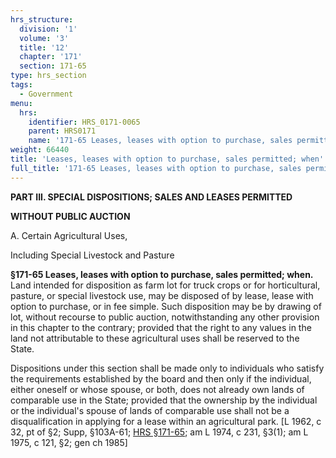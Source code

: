 ```yaml
---
hrs_structure:
  division: '1'
  volume: '3'
  title: '12'
  chapter: '171'
  section: 171-65
type: hrs_section
tags:
  - Government
menu:
  hrs:
    identifier: HRS_0171-0065
    parent: HRS0171
    name: '171-65 Leases, leases with option to purchase, sales permitted; when'
weight: 66440
title: 'Leases, leases with option to purchase, sales permitted; when'
full_title: '171-65 Leases, leases with option to purchase, sales permitted; when'
---
```

**PART III. SPECIAL DISPOSITIONS; SALES AND LEASES PERMITTED**

**WITHOUT PUBLIC AUCTION**

A. Certain Agricultural Uses,

Including Special Livestock and Pasture

**§171-65 Leases, leases with option to purchase, sales permitted; when.** Land intended for disposition as farm lot for truck crops or for horticultural, pasture, or special livestock use, may be disposed of by lease, lease with option to purchase, or in fee simple. Such disposition may be by drawing of lot, without recourse to public auction, notwithstanding any other provision in this chapter to the contrary; provided that the right to any values in the land not attributable to these agricultural uses shall be reserved to the State.

Dispositions under this section shall be made only to individuals who satisfy the requirements established by the board and then only if the individual, either oneself or whose spouse, or both, does not already own lands of comparable use in the State; provided that the ownership by the individual or the individual's spouse of lands of comparable use shall not be a disqualification in applying for a lease within an agricultural park. [L 1962, c 32, pt of §2; Supp, §103A-61; [HRS §171-65](/title-12/chapter-171/section-171-65/); am L 1974, c 231, §3(1); am L 1975, c 121, §2; gen ch 1985]